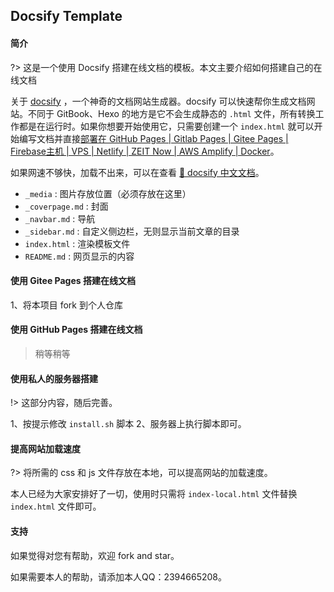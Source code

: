 ## Docsify Template

#### 简介

?> 这是一个使用 Docsify 搭建在线文档的模板。本文主要介绍如何搭建自己的在线文档

关于 [docsify](https://github.com/docsifyjs/docs-zh) ，一个神奇的文档网站生成器。docsify 可以快速帮你生成文档网站。不同于 GitBook、Hexo 的地方是它不会生成静态的 `.html` 文件，所有转换工作都是在运行时。如果你想要开始使用它，只需要创建一个 `index.html` 就可以开始编写文档并直接[部署在 GitHub Pages | Gitlab Pages | Gitee Pages | Firebase主机 | VPS | Netlify | ZEIT Now | AWS Amplify | Docker](https://docsify.js.org/#/zh-cn/deploy)。

如果网速不够快，加载不出来，可以在查看 [🐾 docsify 中文文档](/docsify-docs-zh-cn/)。

- `_media` : 图片存放位置（必须存放在这里）
- `_coverpage.md` : 封面
- `_navbar.md` : 导航
- `_sidebar.md` : 自定义侧边栏，无则显示当前文章的目录
- `index.html` : 渲染模板文件
- `README.md` : 网页显示的内容

#### 使用 Gitee Pages 搭建在线文档

1、将本项目 fork 到个人仓库



#### 使用 GitHub Pages 搭建在线文档

> 稍等稍等


#### 使用私人的服务器搭建

!> 这部分内容，随后完善。

1、按提示修改 `install.sh` 脚本
2、服务器上执行脚本即可。


#### 提高网站加载速度

?> 将所需的 css 和 js 文件存放在本地，可以提高网站的加载速度。  

本人已经为大家安排好了一切，使用时只需将 `index-local.html` 文件替换 `index.html` 文件即可。

#### 支持

如果觉得对您有帮助，欢迎 fork and star。

如果需要本人的帮助，请添加本人QQ：2394665208。